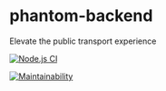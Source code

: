 # phantom-backend
Elevate the public transport experience  

[![Node.js CI](https://github.com/atlp-rwanda/rca-phantom-team2-bn/actions/workflows/nodejs.yml/badge.svg?branch=develop)](https://github.com/atlp-rwanda/rca-phantom-team2-bn/actions/workflows/nodejs.yml)

[![Maintainability](https://api.codeclimate.com/v1/badges/eb341d3fc51e1a54ce98/maintainability)](https://codeclimate.com/github/atlp-rwanda/rca-phantom-team2-bn/maintainability)
